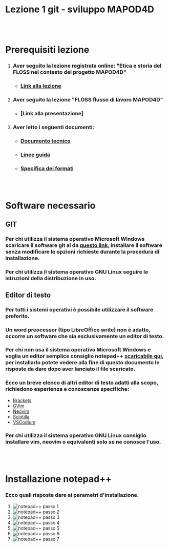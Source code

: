 # **Lezione 1 git - sviluppo MAPOD4D**

<br />
<br />

# Prerequisiti lezione
1. ### Aver seguito la lezione registrata online: **"Etica e storia del FLOSS nel contesto del progetto MAPOD4D"**
    - ### [Link alla lezione](https://www.youtube.com/watch?v=KPBEh3WJLHg)
2. ### Aver seguito la lezione **"FLOSS flusso di lavoro MAPOD4D"**
    - ### [Link alla presentazione]
3. ### Aver letto i seguenti documenti:
    - ### [Documento tecnico](https://github.com/mapod4d/docs/blob/master/it/c1/it_documento_tecnico_mapod4d.pdf)
    - ### [Linee guida](https://github.com/mapod4d/docs/blob/master/mapod4d_guidelines_lineeguida.pdf)
    - ### [Specifica dei formati](https://github.com/mapod4d/docs/blob/master/it/all/it_mapod4d_documento_unico_formati.pdf)

<br />
<br />

# Software necessario
## **GIT**
### Per chi utilizza il sistema operativo **Microsoft Windows** scaricare il software git al da [questo link](https://github.com/git-for-windows/git/releases/download/v2.39.1.windows.1/Git-2.39.1-64-bit.exe), installare il software senza modificare le opzioni richieste durante la procedura di installazione.
### Per chi utilizza il sistema operativo **GNU Linux** seguire le istruzioni della distribuzione in uso.
## **Editor di testo**
### Per tutti i sistemi operativi è possibile utilizzare il software preferito.
### Un word preocessor (tipo LibreOffice write) non è adatto, occorre un software che sia esclusivamente un editor di testo.
### Per chi non usa il sistema operativo **Microsoft Windows** e voglia un editor semplice consiglio **notepad++** [scaricabile qui](https://github.com/notepad-plus-plus/notepad-plus-plus/releases/download/v8.4.8/npp.8.4.8.Installer.x64.exe), per installarlo potete vedere alla fine di questo documento le risposte da dare dopo aver lanciato il file scaricato.
### Ecco un breve elenco di altri editor di testo adatti alla scopo, richiedono esperienza e conoscenze specifiche:
- [Brackets](https://github.com/brackets-cont/brackets/releases/download/v2.1.3/Brackets-2.1.3.exe)
- [GVim](https://github.com/vim/vim-win32-installer/releases)
- [Neovim](https://github.com/neovim/neovim/releases/download/stable/nvim-win64.zip)
- [Scintilla](https://www.scintilla.org/wscite532.zip)
- [VSCodium](https://github.com/VSCodium/vscodium/releases/download/1.74.3.23010/VSCodiumSetup-x64-1.74.3.23010.exe)
### Per chi utilizza il sistema operativo **GNU Linux** consiglio installare vim, neovim o equivalenti solo se ne conosce l'uso.

<br /><br />

# Installazione notepad++
### Ecco quali risposte dare ai parametri d'installazione.
1. ![notepad++ passo 1](notp001.png)
2. ![notepad++ passo 2](notp002.png)
3. ![notepad++ passo 3](notp003.png)
4. ![notepad++ passo 4](notp004.png)
5. ![notepad++ passo 5](notp005.png)
6. ![notepad++ passo 6](notp006.png)
7. ![notepad++ passo 7](notp007.png)